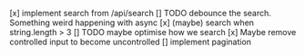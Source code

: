 [x] implement search from /api/search
  [] TODO debounce the search. Something weird happening with async
  [x] (maybe) search when string.length > 3
  [] TODO maybe optimise how we search
  [x] Maybe remove controlled input to become uncontrolled
[] implement pagination